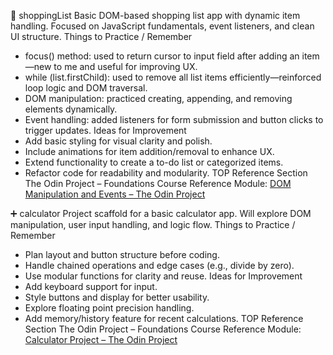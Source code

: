 🛒 shoppingList
Basic DOM-based shopping list app with dynamic item handling. Focused on JavaScript fundamentals, event listeners, and clean UI structure.
Things to Practice / Remember
- focus() method: used to return cursor to input field after adding an item—new to me and useful for improving UX.
- while (list.firstChild): used to remove all list items efficiently—reinforced loop logic and DOM traversal.
- DOM manipulation: practiced creating, appending, and removing elements dynamically.
- Event handling: added listeners for form submission and button clicks to trigger updates.
Ideas for Improvement
- Add basic styling for visual clarity and polish.
- Include animations for item addition/removal to enhance UX.
- Extend functionality to create a to-do list or categorized items.
- Refactor code for readability and modularity.
TOP Reference Section
The Odin Project – Foundations Course
Reference Module: [DOM Manipulation and Events – The Odin Project](https://www.theodinproject.com/paths/foundations/courses/foundations#dom-manipulation-and-events)

➕ calculator
Project scaffold for a basic calculator app. Will explore DOM manipulation, user input handling, and logic flow.
Things to Practice / Remember
- Plan layout and button structure before coding.
- Handle chained operations and edge cases (e.g., divide by zero).
- Use modular functions for clarity and reuse.
Ideas for Improvement
- Add keyboard support for input.
- Style buttons and display for better usability.
- Explore floating point precision handling.
- Add memory/history feature for recent calculations.
TOP Reference Section
The Odin Project – Foundations Course
Reference Module: [Calculator Project – The Odin Project](https://www.theodinproject.com/paths/foundations/courses/foundations#project-calculator)


